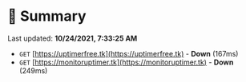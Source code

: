 # 📖 Summary
Last updated: **10/24/2021, 7:33:25 AM**

- `GET` [https://uptimerfree.tk](https://uptimerfree.tk) - **Down** (167ms)
- `GET` [https://monitoruptimer.tk](https://monitoruptimer.tk) - **Down** (249ms)

